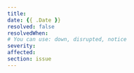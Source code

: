 ```yaml
---
title:
date: {{ .Date }}
resolved: false
resolvedWhen:
# You can use: down, disrupted, notice
severity:
affected:
section: issue
---
```

